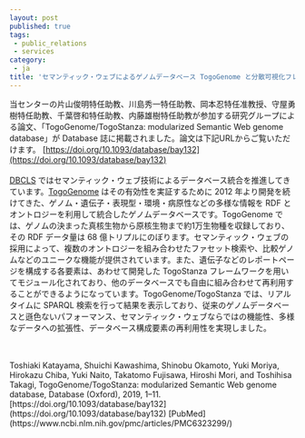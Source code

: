 ```yaml
---
layout: post
published: true
tags:
 - public_relations
 - services
category:
 - ja
title: 'セマンティック・ウェブによるゲノムデータベース TogoGenome と分散可視化フレームワーク TogoStanza に関する論文が Database 誌に掲載されました'
---
```

当センターの片山俊明特任助教、川島秀一特任助教、岡本忍特任准教授、守屋勇樹特任助教、千葉啓和特任助教、内藤雄樹特任助教が参加する研究グループによる論文、「TogoGenome/TogoStanza: modularized Semantic Web genome database」が Database 誌に掲載されました。論文は下記URLからご覧いただけます。
[https://doi.org/10.1093/database/bay132](https://doi.org/10.1093/database/bay132)
<br />
<br />
[DBCLS](https://dbcls.rois.ac.jp/) ではセマンティック・ウェブ技術によるデータベース統合を推進してきています。[TogoGenome](http://togogenome.org/) はその有効性を実証するために 2012 年より開発を続けてきた、ゲノム・遺伝子・表現型・環境・病原性などの多様な情報を RDF とオントロジーを利用して統合したゲノムデータベースです。TogoGenome では、ゲノムの決まった真核生物から原核生物まで約1万生物種を収録しており、その RDF データ量は 68 億トリプルにのぼります。セマンティック・ウェブの採用によって、複数のオントロジーを組み合わせたファセット検索や、比較ゲノムなどのユニークな機能が提供されています。また、遺伝子などのレポートページを構成する各要素は、あわせて開発した TogoStanza フレームワークを用いてモジュール化されており、他のデータベースでも自由に組み合わせて再利用することができるようになっています。TogoGenome/TogoStanza では、リアルタイムに SPARQL 検索を行って結果を表示しており、従来のゲノムデータベースと遜色ないパフォーマンス、セマンティック・ウェブならではの機能性、多様なデータへの拡張性、データベース構成要素の再利用性を実現しました。

<br />
<br />
Toshiaki Katayama, Shuichi Kawashima, Shinobu Okamoto, Yuki Moriya, Hirokazu Chiba, Yuki Naito, Takatomo Fujisawa, Hiroshi Mori, and Toshihisa Takagi, TogoGenome/TogoStanza: modularized Semantic Web genome database, Database (Oxford), 2019, 1–11.  
[https://doi.org/10.1093/database/bay132](https://doi.org/10.1093/database/bay132)  
[PubMed](https://www.ncbi.nlm.nih.gov/pmc/articles/PMC6323299/)

